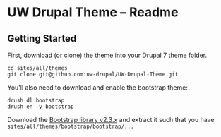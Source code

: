 # UW Drupal Theme – Readme

## Getting Started

First, download (or clone) the theme into your Drupal 7 theme folder.

```
cd sites/all/themes
git clone git@github.com:uw-drupal/UW-Drupal-Theme.git
```

You'll also need to download and enable the bootstrap theme:

```
drush dl bootstrap
drush en -y bootstrap
```

Download the [Bootstrap library v2.3.x](http://twitter.github.com/bootstrap/) and extract it such that you have `sites/all/themes/bootstrap/bootstrap/...`

